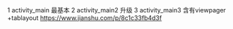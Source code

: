 1 activity_main   最基本
2 activity_main2  升级
3 activity_main3  含有viewpager +tablayout  https://www.jianshu.com/p/8c1c33fb4d3f



